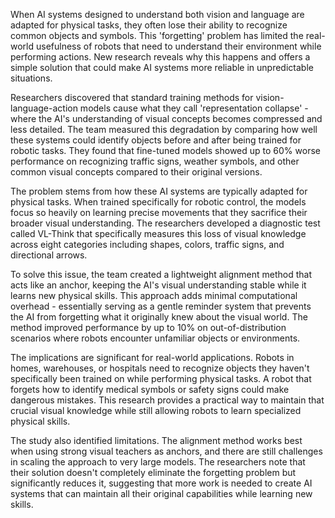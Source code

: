 When AI systems designed to understand both vision and language are adapted for physical tasks, they often lose their ability to recognize common objects and symbols. This 'forgetting' problem has limited the real-world usefulness of robots that need to understand their environment while performing actions. New research reveals why this happens and offers a simple solution that could make AI systems more reliable in unpredictable situations.

Researchers discovered that standard training methods for vision-language-action models cause what they call 'representation collapse' - where the AI's understanding of visual concepts becomes compressed and less detailed. The team measured this degradation by comparing how well these systems could identify objects before and after being trained for robotic tasks. They found that fine-tuned models showed up to 60% worse performance on recognizing traffic signs, weather symbols, and other common visual concepts compared to their original versions.

The problem stems from how these AI systems are typically adapted for physical tasks. When trained specifically for robotic control, the models focus so heavily on learning precise movements that they sacrifice their broader visual understanding. The researchers developed a diagnostic test called VL-Think that specifically measures this loss of visual knowledge across eight categories including shapes, colors, traffic signs, and directional arrows.

To solve this issue, the team created a lightweight alignment method that acts like an anchor, keeping the AI's visual understanding stable while it learns new physical skills. This approach adds minimal computational overhead - essentially serving as a gentle reminder system that prevents the AI from forgetting what it originally knew about the visual world. The method improved performance by up to 10% on out-of-distribution scenarios where robots encounter unfamiliar objects or environments.

The implications are significant for real-world applications. Robots in homes, warehouses, or hospitals need to recognize objects they haven't specifically been trained on while performing physical tasks. A robot that forgets how to identify medical symbols or safety signs could make dangerous mistakes. This research provides a practical way to maintain that crucial visual knowledge while still allowing robots to learn specialized physical skills.

The study also identified limitations. The alignment method works best when using strong visual teachers as anchors, and there are still challenges in scaling the approach to very large models. The researchers note that their solution doesn't completely eliminate the forgetting problem but significantly reduces it, suggesting that more work is needed to create AI systems that can maintain all their original capabilities while learning new skills.